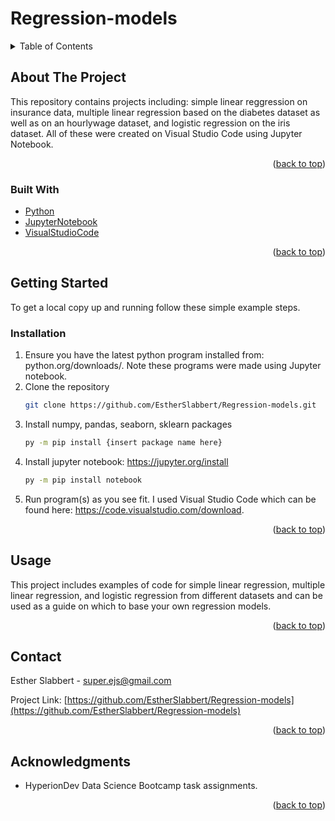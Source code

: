 # Regression-models
<!-- TABLE OF CONTENTS -->
<details>
  <summary>Table of Contents</summary>
  <ol>
    <li>
      <a href="#about-the-project">About The Project</a>
      <ul>
        <li><a href="#built-with">Built With</a></li>
      </ul>
    </li>
    <li>
      <a href="#getting-started">Getting Started</a>
      <ul>
        <li><a href="#installation">Installation</a></li>
      </ul>
    </li>
    <li><a href="#usage">Usage</a></li>
    <li><a href="#contact">Contact</a></li>
    <li><a href="#acknowledgments">Acknowledgments</a></li>
  </ol>
</details>



<!-- ABOUT THE PROJECT -->
## About The Project

This repository contains projects including: simple linear reggression on insurance data, multiple linear regression based on the diabetes dataset as well as on an
hourlywage dataset, and logistic regression on the iris dataset. All of these were created on Visual Studio Code using Jupyter Notebook.



<p align="right">(<a href="#readme-top">back to top</a>)</p>



### Built With

* [Python](python.org/downloads/)
* [JupyterNotebook](https://jupyter.org/install)
* [VisualStudioCode](https://code.visualstudio.com/download)

<p align="right">(<a href="#readme-top">back to top</a>)</p>



<!-- GETTING STARTED -->
## Getting Started

To get a local copy up and running follow these simple example steps.

### Installation

1. Ensure you have the latest python program installed from: python.org/downloads/. Note these programs were made using Jupyter notebook.
2. Clone the repository
   ```sh
   git clone https://github.com/EstherSlabbert/Regression-models.git
   ```
3. Install numpy, pandas, seaborn, sklearn packages
   ```sh
   py -m pip install {insert package name here}
   ```
4. Install jupyter notebook: https://jupyter.org/install
   ```sh
   py -m pip install notebook
   ```
5. Run program(s) as you see fit.
   I used Visual Studio Code which can be found here: https://code.visualstudio.com/download.


<p align="right">(<a href="#readme-top">back to top</a>)</p>



<!-- USAGE EXAMPLES -->
## Usage

This project includes examples of code for simple linear regression, multiple linear regression, and logistic regression from different datasets and can be used as a guide on which to base your own regression models.

<p align="right">(<a href="#readme-top">back to top</a>)</p>



<!-- CONTACT -->
## Contact

Esther Slabbert - super.ejs@gmail.com

Project Link: [https://github.com/EstherSlabbert/Regression-models](https://github.com/EstherSlabbert/Regression-models)

<p align="right">(<a href="#readme-top">back to top</a>)</p>



<!-- ACKNOWLEDGMENTS -->
## Acknowledgments

* HyperionDev Data Science Bootcamp task assignments.

<p align="right">(<a href="#readme-top">back to top</a>)</p>
